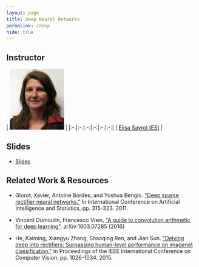 ```yaml
---
layout: page
title: Deep Neural Networks
permalink: /deep
hide: true
---
```


## Instructor

|  ![Elisa Sayrol][ElisaSayrol-photo]  |
|:-:|:-:|:-:|:-:|:-:|:-:|
| [Elisa Sayrol (ES)][ElisaSayrol-web]  |

[ElisaSayrol-web]: https://imatge.upc.edu/web/people/elisa-sayrol

[ElisaSayrol-photo]: img/instructors/ElisaSayrol.jpg "Elisa Sayrol"

## Slides

* [Slides](slides/D1L3-deep.pdf)


## Related Work & Resources

* Glorot, Xavier, Antoine Bordes, and Yoshua Bengio. ["Deep sparse rectifier neural networks."](http://www.jmlr.org/proceedings/papers/v15/glorot11a/glorot11a.pdf) In International Conference on Artificial Intelligence and Statistics, pp. 315-323. 2011.

* Vincent Dumoulin, Francesco Visin, ["A guide to convolution arithmetic for deep learning"](http://arxiv.org/abs/1603.07285). arXiv:1603.07285 (2016)

* He, Kaiming, Xiangyu Zhang, Shaoqing Ren, and Jian Sun. ["Delving deep into rectifiers: Surpassing human-level performance on imagenet classification."](http://www.cv-foundation.org/openaccess/content_iccv_2015/html/He_Delving_Deep_into_ICCV_2015_paper.html) In Proceedings of the IEEE International Conference on Computer Vision, pp. 1026-1034. 2015.

